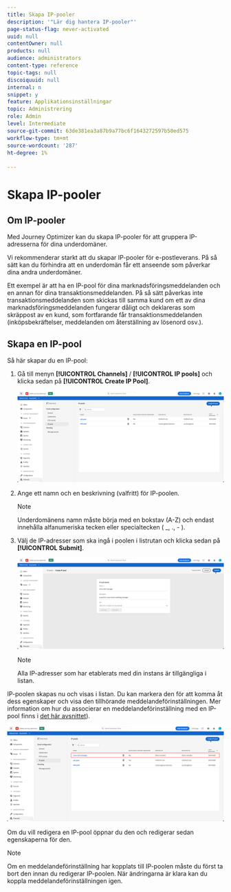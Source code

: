 ```yaml
---
title: Skapa IP-pooler
description: '"Lär dig hantera IP-pooler"'
page-status-flag: never-activated
uuid: null
contentOwner: null
products: null
audience: administrators
content-type: reference
topic-tags: null
discoiquuid: null
internal: n
snippet: y
feature: Applikationsinställningar
topic: Administrering
role: Admin
level: Intermediate
source-git-commit: 63de381ea3a87b9a77bc6f1643272597b50ed575
workflow-type: tm+mt
source-wordcount: '287'
ht-degree: 1%

---
```



# Skapa IP-pooler

## Om IP-pooler

Med Journey Optimizer kan du skapa IP-pooler för att gruppera IP-adresserna för dina underdomäner.

Vi rekommenderar starkt att du skapar IP-pooler för e-postleverans. På så sätt kan du förhindra att en underdomän får ett anseende som påverkar dina andra underdomäner.

Ett exempel är att ha en IP-pool för dina marknadsföringsmeddelanden och en annan för dina transaktionsmeddelanden. På så sätt påverkas inte transaktionsmeddelanden som skickas till samma kund om ett av dina marknadsföringsmeddelanden fungerar dåligt och deklareras som skräppost av en kund, som fortfarande får transaktionsmeddelanden (inköpsbekräftelser, meddelanden om återställning av lösenord osv.).

## Skapa en IP-pool

Så här skapar du en IP-pool:

1. Gå till menyn **[!UICONTROL Channels]** / **[!UICONTROL IP pools]** och klicka sedan på **[!UICONTROL Create IP Pool]**.

   ![](../assets/ip-pool-create.png)

1. Ange ett namn och en beskrivning (valfritt) för IP-poolen.

   >[!NOTE]
   >
   >Underdomänens namn måste börja med en bokstav (A-Z) och endast innehålla alfanumeriska tecken eller specialtecken ( _, ., - ).

1. Välj de IP-adresser som ska ingå i poolen i listrutan och klicka sedan på **[!UICONTROL Submit]**.

   ![](../assets/ip-pool-config.png)

   >[!NOTE]
   >
   >Alla IP-adresser som har etablerats med din instans är tillgängliga i listan.

IP-poolen skapas nu och visas i listan. Du kan markera den för att komma åt dess egenskaper och visa den tillhörande meddelandeförinställningen. Mer information om hur du associerar en meddelandeförinställning med en IP-pool finns i [det här avsnittet](message-presets.md)).

![](../assets/ip-pool-created.png)

Om du vill redigera en IP-pool öppnar du den och redigerar sedan egenskaperna för den.

>[!NOTE]
>
>Om en meddelandeförinställning har kopplats till IP-poolen måste du först ta bort den innan du redigerar IP-poolen. När ändringarna är klara kan du koppla meddelandeförinställningen igen.

